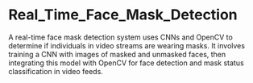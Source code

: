 # Real_Time_Face_Mask_Detection
A real-time face mask detection system uses CNNs and OpenCV to determine if individuals in video streams are wearing masks. It involves training a CNN with images of masked and unmasked faces, then integrating this model with OpenCV for face detection and mask status classification in video feeds.
